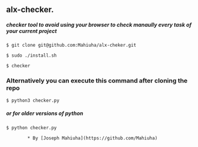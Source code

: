 ## alx-checker.

##### checker tool to avoid using your browser to check manaully every task of your current project

```$ git clone git@github.com:Mahiuha/alx-cheker.git```

```$ sudo ./install.sh```

```$ checker```

### Alternatively you can execute this command after cloning the repo

```$ python3 checker.py```

##### or for older versions of python

```$ python checker.py```

            * By [Joseph Mahiuha](https://github.com/Mahiuha)
